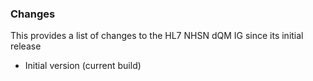 ### Changes ###
This provides a list of changes to the HL7 NHSN dQM IG since its initial release

* Initial version (current build)
